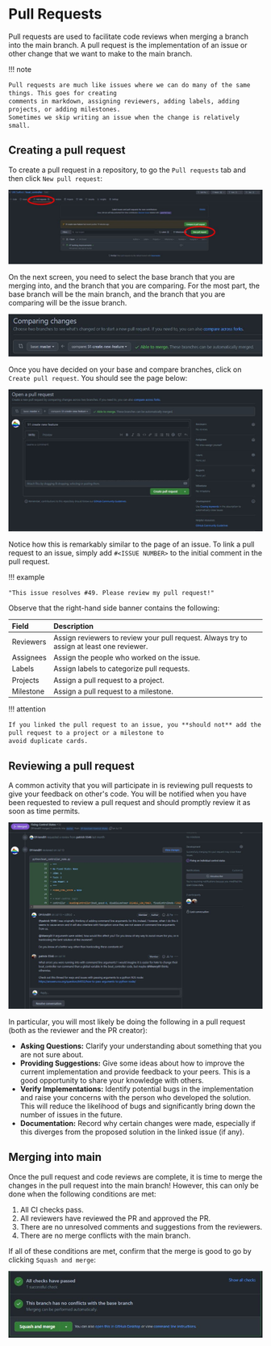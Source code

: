 # Pull Requests

Pull requests are used to facilitate code reviews when merging a branch into the main branch. A pull request
is the implementation of an issue or other change that we want to make to the main branch.

!!! note

    Pull requests are much like issues where we can do many of the same things. This goes for creating
    comments in markdown, assigning reviewers, adding labels, adding projects, or adding milestones.
    Sometimes we skip writing an issue when the change is relatively small.

## Creating a pull request

To create a pull request in a repository, to go the `Pull requests` tab and then click `New pull request`:

![image](../../../assets/images/github/workflow/create_pr.png)

On the next screen, you need to select the base branch that you are merging into, and the branch that you
are comparing. For the most part, the base branch will be the main branch, and the branch that you are comparing
will be the issue branch.

![image](../../../assets/images/github/workflow/branch_comparison.png)

Once you have decided on your base and compare branches, click on `Create pull request`. You should see
the page below:

![image](../../../assets/images/github/workflow/pr_example.png)

Notice how this is remarkably similar to the page of an issue. To link a pull request to an issue, simply add `#<ISSUE NUMBER>`
to the initial comment in the pull request.

!!! example

    "This issue resolves #49. Please review my pull request!"

Observe that the right-hand side banner contains the following:

| Field               | Description                                                                                        |
| :------------------ | :------------------------------------------------------------------------------------------------- |
| Reviewers           | Assign reviewers to review your pull request. Always try to assign at least one reviewer.          |
| Assignees           | Assign the people who worked on the issue.                                                         |
| Labels              | Assign labels to categorize pull requests.                                                         |
| Projects            | Assign a pull request to a project.                                                                |
| Milestone           | Assign a pull request to a milestone.                                                              |

!!! attention

    If you linked the pull request to an issue, you **should not** add the pull request to a project or a milestone to
    avoid duplicate cards.

## Reviewing a pull request

A common activity that you will participate in is reviewing pull requests to give your feedback on other's code.
You will be notified when you have been requested to review a pull request and should promptly review it as
soon as time permits.

![image](../../../assets/images/github/workflow/pr_comment_snippet.png)

In particular, you will most likely be doing the following in a pull request (both as the reviewer and the PR creator):

- **Asking Questions:** Clarify your understanding about something that you are not sure about.
- **Providing Suggestions:** Give some ideas about how to improve the current implementation and provide feedback to
your peers. This is a good opportunity to share your knowledge with others.
- **Verify Implementations:** Identify potential bugs in the implementation and raise your concerns with the person
who developed the solution. This will reduce the likelihood of bugs and significantly bring down the number of issues
in the future.
- **Documentation:** Record why certain changes were made, especially if this diverges from the proposed solution
in the linked issue (if any).

## Merging into main

Once the pull request and code reviews are complete, it is time to merge the changes in the pull request into the main
branch! However, this can only be done when the following conditions are met:

1. All CI checks pass.
2. All reviewers have reviewed the PR and approved the PR.
3. There are no unresolved comments and suggestions from the reviewers.
4. There are no merge conflicts with the main branch.

If all of these conditions are met, confirm that the merge is good to go by clicking `Squash and merge`:

![image](../../../assets/images/github/workflow/pr_merge.png)

